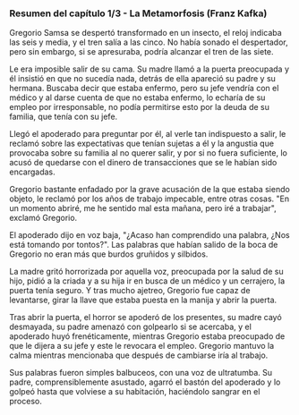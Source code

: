 ### Resumen del capítulo 1/3 - La Metamorfosis (Franz Kafka)
Gregorio Samsa se despertó transformado en un insecto, el reloj indicaba las seis y media, y el tren salía a las cinco. No había sonado el despertador, pero sin embargo, si se apresuraba, podría alcanzar el tren de las siete.

Le era imposible salir de su cama. Su madre llamó a la puerta preocupada y él insistió en que no sucedía nada, detrás de ella apareció su padre y su hermana. Buscaba decir que estaba enfermo, pero su jefe vendría con el médico y al darse cuenta de que no estaba enfermo, lo echaría de su empleo por irresponsable, no podía permitirse esto por la deuda de su familia, que tenía con su jefe.

Llegó el apoderado para preguntar por él, al verle tan indispuesto a salir, le reclamó sobre las expectativas que tenían sujetas a él y la angustia que provocaba sobre su familia al no querer salir, y por si no fuera suficiente, lo acusó de quedarse con el dinero de transacciones que se le habían sido encargadas.

Gregorio bastante enfadado por la grave acusación de la que estaba siendo objeto, le reclamó por los años de trabajo impecable, entre otras cosas. "En un momento abriré, me he sentido mal esta mañana, pero iré a trabajar", exclamó Gregorio.

El apoderado dijo en voz baja, "¿Acaso han comprendido una palabra, ¿Nos está tomando por tontos?". Las palabras que habían salido de la boca de Gregorio no eran más que burdos gruñidos y silbidos.

La madre gritó horrorizada por aquella voz, preocupada por la salud de su hijo, pidió a la criada y a su hija ir en busca de un médico y un cerrajero, la puerta tenía seguro. Y tras mucho ajetreo, Gregorio fue capaz de levantarse, girar la llave que estaba puesta en la manija y abrir la puerta.

Tras abrir la puerta, el horror se apoderó de los presentes, su madre cayó desmayada, su padre amenazó con golpearlo si se acercaba, y el apoderado huyó frenéticamente, mientras Gregorio estaba preocupado de que le dijera a su jefe y este le revocara el empleo. Gregorio mantuvo la calma mientras mencionaba que después de cambiarse iría al trabajo.

Sus palabras fueron simples balbuceos, con una voz de ultratumba. Su padre, comprensiblemente asustado, agarró el bastón del apoderado y lo golpeó hasta que volviese a su habitación, haciéndolo sangrar en el proceso.
